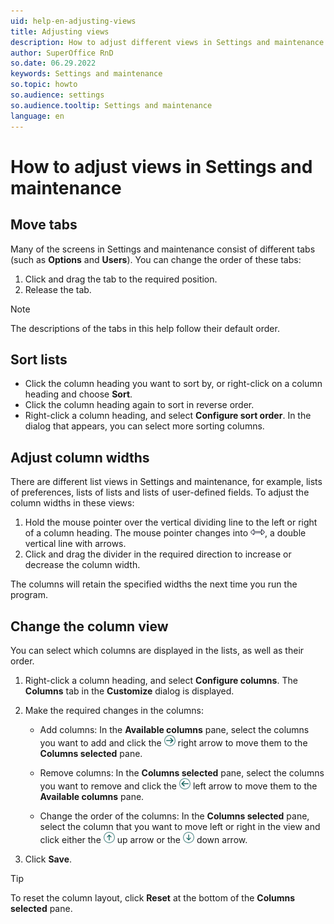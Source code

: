 ```yaml
---
uid: help-en-adjusting-views
title: Adjusting views
description: How to adjust different views in Settings and maintenance.
author: SuperOffice RnD
so.date: 06.29.2022
keywords: Settings and maintenance
so.topic: howto
so.audience: settings
so.audience.tooltip: Settings and maintenance
language: en
---
```


# How to adjust views in Settings and maintenance

## Move tabs

Many of the screens in Settings and maintenance consist of different tabs (such as **Options** and **Users**). You can change the order of these tabs:

1. Click and drag the tab to the required position.
2. Release the tab.

> [!NOTE]
> The descriptions of the tabs in this help follow their default order.

## Sort lists

* Click the column heading you want to sort by, or right-click on a column heading and choose **Sort**.
* Click the column heading again to sort in reverse order.
* Right-click a column heading, and select **Configure sort order**. In the dialog that appears, you can select more sorting columns.

## Adjust column widths

There are different list views in Settings and maintenance, for example, lists of preferences, lists of lists and lists of user-defined fields. To adjust the column widths in these views:

1. Hold the mouse pointer over the vertical dividing line to the left or right of a column heading. The mouse pointer changes into ![icon][img3], a double vertical line with arrows.
2. Click and drag the divider in the required direction to increase or decrease the column width.

The columns will retain the specified widths the next time you run the program.

## Change the column view

You can select which columns are displayed in the lists, as well as their order.

1. Right-click a column heading, and select **Configure columns**. The **Columns** tab in the **Customize** dialog is displayed.

2. Make the required changes in the columns:

    * Add columns: In the **Available columns** pane, select the columns you want to add and click the ![icon][img1] right arrow to move them to the **Columns selected** pane.

    * Remove columns: In the **Columns selected** pane, select the columns you want to remove and click the ![icon][img2] left arrow to move them to the **Available columns** pane.

    * Change the order of the columns: In the **Columns selected** pane, select the column that you want to move left or right in the view and click either the ![icon][img4] up arrow or the ![icon][img5] down arrow.

3. Click **Save**.

> [!TIP]
> To reset the column layout, click **Reset** at the bottom of the **Columns selected** pane.

<!-- Referenced links -->

<!-- Referenced images -->
[img1]: ../../../media/icons/arrow-right.png
[img2]: ../../../media/icons/arrow-left.png
[img3]: ../../../media/icons/admin/resize-horizontal.bmp
[img4]: ../../../media/icons/arrow-up.png
[img5]: ../../../media/icons/arrow-down.png
